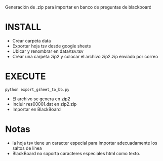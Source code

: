 Generación de .zip para importar en banco de preguntas de blackboard

# INSTALL
- Crear carpeta data
- Exportar hoja tsv desde google sheets
- Ubicar y renombrar en data/tsv.tsv
- Crear una carpeta zip2 y colocar el archivo zip2.zip enviado por correo

# EXECUTE
````
python export_gsheet_to_bb.py
````

- El archivo se genera en zip2
- Incluir res00001.dat en zip2.zip
- Importar en BlackBoard

# Notas
- la hoja tsv tiene un caracter especial para importar adecuadamente los saltos de línea
- BlackBoard no soporta caracteres especiales html como texto.
